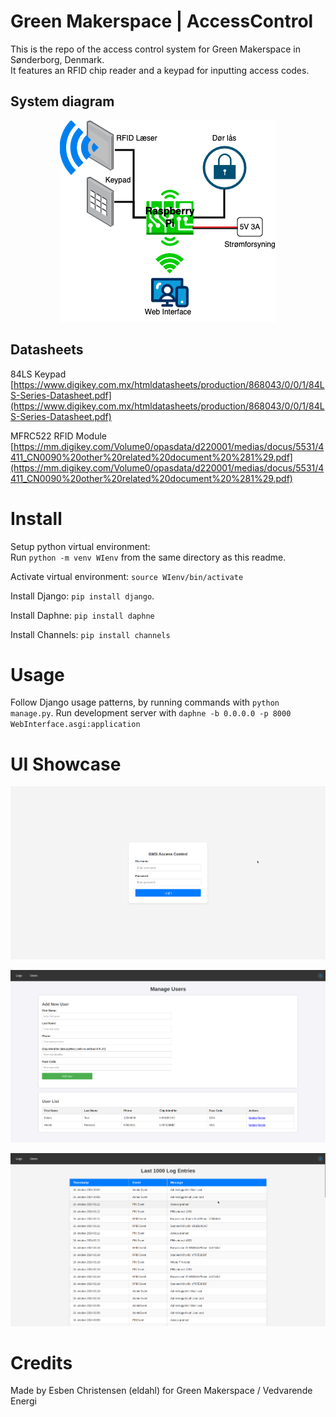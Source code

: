 # Green Makerspace | AccessControl
This is the repo of the access control system for Green Makerspace in Sønderborg, Denmark.  
It features an RFID chip reader and a keypad for inputting access codes.

## System diagram
<p align="center">
  <img src="img/diagram.png" alt="System diagram"/>
</p> 

## Datasheets
84LS Keypad  
[https://www.digikey.com.mx/htmldatasheets/production/868043/0/0/1/84LS-Series-Datasheet.pdf](https://www.digikey.com.mx/htmldatasheets/production/868043/0/0/1/84LS-Series-Datasheet.pdf)

MFRC522 RFID Module  
[https://mm.digikey.com/Volume0/opasdata/d220001/medias/docus/5531/4411_CN0090%20other%20related%20document%20%281%29.pdf](https://mm.digikey.com/Volume0/opasdata/d220001/medias/docus/5531/4411_CN0090%20other%20related%20document%20%281%29.pdf)

# Install
Setup python virtual environment:	
Run `python -m venv WIenv` from the same directory as this readme.

Activate virtual environment:
`source WIenv/bin/activate`

Install Django:
`pip install django`.

Install Daphne:
`pip install daphne`

Install Channels:
`pip install channels`

# Usage
Follow Django usage patterns, by running commands with `python manage.py`.
Run development server with `daphne -b 0.0.0.0 -p 8000 WebInterface.asgi:application` 

# UI Showcase
<p align="center">
  <img src="img/login.png" alt="Login page"/>
</p>  
<p align="center">
  <img src="img/manage-users.png" alt="Manage Users page"/>
</p>  
<p align="center">
  <img src="img/logs.png" alt="Logs page"/>
</p>  

# Credits
Made by Esben Christensen (eldahl) for Green Makerspace / Vedvarende Energi
